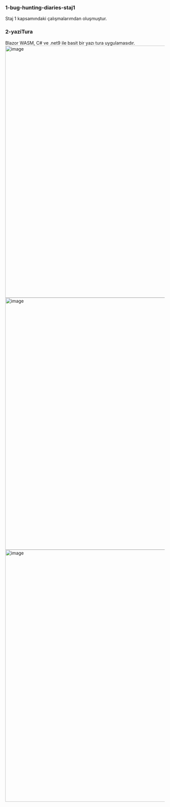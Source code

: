 ### 1-bug-hunting-diaries-staj1 
Staj 1 kapsamındaki çalışmalarımdan oluşmuştur. 

### 2-yaziTura
Blazor WASM, C# ve .net9 ile basit bir yazı tura uygulamasıdır.
<img width="1637" height="795" alt="image" src="https://github.com/user-attachments/assets/7b41474c-3088-41da-91f7-89de74ddead7" />
<img width="1637" height="795" alt="image" src="https://github.com/user-attachments/assets/a94017cc-0083-49d6-bf4d-279c8cbe0081" />
<img width="1637" height="795" alt="image" src="https://github.com/user-attachments/assets/b4ed60b0-f9a3-4fee-a0c3-e6d380695243" />
